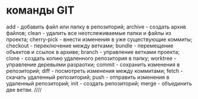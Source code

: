 # команды GIT
add - добавить файл или папку в репозиторий;
archive - создать архив файлов;
clean - удалить все неотслеживаемые папки и файлы из проекта;
cherry-pick - внести изменения в уже существующие коммиты;
checkout - переключение между ветками;
bundle - перемещение объектов и ссылок в архиве;
branch - управление ветками проекта;
clone - создать копию удаленного репозитория в папку;
worktree - управление деревьями разраотки;
commit - сохранить изменения в репозиторий;
diff - посмотреть изменения между коммитами;
fetch - скачать удаленный репозиторий;
push - отправить изменения в удаленный репозиторий;
init - создать репозиторий;
merge - объединить две ветви.
////
